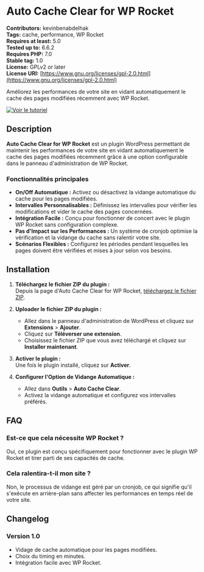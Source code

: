# Auto Cache Clear for WP Rocket

**Contributors:** kevinbenabdelhak  
**Tags:** cache, performance, WP Rocket  
**Requires at least:** 5.0  
**Tested up to:** 6.6.2  
**Requires PHP:** 7.0  
**Stable tag:** 1.0  
**License:** GPLv2 or later  
**License URI:** [https://www.gnu.org/licenses/gpl-2.0.html](https://www.gnu.org/licenses/gpl-2.0.html)  

Améliorez les performances de votre site en vidant automatiquement le cache des pages modifiées récemment avec WP Rocket.

[![Voir le tutoriel](https://img.youtube.com/vi/z76hPHdzj54/maxresdefault.jpg)](https://www.youtube.com/watch?v=z76hPHdzj54&ab_channel=KevinBenabdelhak)



## Description

**Auto Cache Clear for WP Rocket** est un plugin WordPress permettant de maintenir les performances de votre site en vidant automatiquement le cache des pages modifiées récemment grâce à une option configurable dans le panneau d'administration de WP Rocket.

### Fonctionnalités principales

- **On/Off Automatique :** Activez ou désactivez la vidange automatique du cache pour les pages modifiées.
- **Intervalles Personnalisables :** Définissez les intervalles pour vérifier les modifications et vider le cache des pages concernées.
- **Intégration Facile :** Conçu pour fonctionner de concert avec le plugin WP Rocket sans configuration complexe.
- **Pas d'Impact sur les Performances :** Un système de cronjob optimise la vérification et la vidange du cache sans ralentir votre site.
- **Scénarios Flexibles :** Configurez les périodes pendant lesquelles les pages doivent être vérifiées et mises à jour selon vos besoins.

## Installation

1. **Téléchargez le fichier ZIP du plugin :**  
   Depuis la page d'Auto Cache Clear for WP Rocket, [téléchargez le fichier ZIP](https://kevin-benabdelhak.fr/plugins/auto-cache-clear-for-wp-rocket/).

2. **Uploader le fichier ZIP du plugin :**  
   - Allez dans le panneau d'administration de WordPress et cliquez sur **Extensions** > **Ajouter**.
   - Cliquez sur **Téléverser une extension**.
   - Choisissez le fichier ZIP que vous avez téléchargé et cliquez sur **Installer maintenant**.

3. **Activer le plugin :**  
   Une fois le plugin installé, cliquez sur **Activer**.

4. **Configurer l'Option de Vidange Automatique :**  
   - Allez dans **Outils** > **Auto Cache Clear**.
   - Activez la vidange automatique et configurez vos intervalles préférés.

## FAQ

### Est-ce que cela nécessite WP Rocket ?

Oui, ce plugin est conçu spécifiquement pour fonctionner avec le plugin WP Rocket et tirer parti de ses capacités de cache.

### Cela ralentira-t-il mon site ?

Non, le processus de vidange est géré par un cronjob, ce qui signifie qu'il s'exécute en arrière-plan sans affecter les performances en temps réel de votre site.

## Changelog

### Version 1.0

- Vidage de cache automatique pour les pages modifiées.
- Choix du timing en minutes.
- Intégration facile avec WP Rocket.
